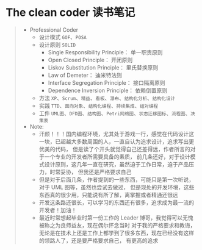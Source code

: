 # The clean coder 读书笔记

> - Professional Coder
>   - 设计模式 `GOF`、`POSA`
>   - 设计原则 `SOLID`
>       - Single Responsibility Principle：  单一职责原则
>       - Open Closed Principle：            开闭原则
>       - Liskov Substitution Principle：    里氏替换原则
>       - Law of Demeter：                   迪米特法则 
>       - Interface Segregation Principle：  接口隔离原则
>       - Dependence Inversion Principle：   依赖倒置原则
>   - 方法 `XP`、`Scrum`、`精益`、`看板`、`瀑布`、`结构化分析`、`结构化设计`
>   - 实践 `TTD`、`面向对象`、`结构化编程`、`持续集成`、`结对编程`
>   - 工件 `UML图`、`DFD图`、`结构图`、`Petri网络图`、`状态迁移图标`、`流程图`、`决策表`
> - Note: 
>   - 汗颜！！！国内编程环境，尤其处于游戏一行，感觉在代码设计这一块，已超越大多数周围的人，一直自认为追求设计，追求写出更优美的代码，
      但是读了个开头就觉得自己还差得远，作者所言的对于一个专业的开发者所需要具备的素质，
      前几条还好，对于设计模式设计原则，这几年一直在研究，虽然迫于工作日常，迫于产品压力，时常妥协，
      但我还是严格要求自己
>   - 但是对于后面几条，作者提到的一些东西，可能只是第一次听说，对于 UML 图等，虽然也尝试去做过，
      但是现处的开发环境，这些东西真的很少用，只能说有所了解，离掌握或者精通还很远
>   - 开发这条路还很长，可以学习的东西还有很多，追求成为最一流的开发者！加油！
>   - 最近时常想起毕业时第一份工作的 Leader 博哥，我觉得可以无愧被称之为良师益友，现在偶尔怀念当时
      对于我的严格要求和教诲，无论是在技术上还是工作上都学到了很多东西，现在已经没有这样的领路人了，还是要严格要求自己，
      有更高的追求  
      